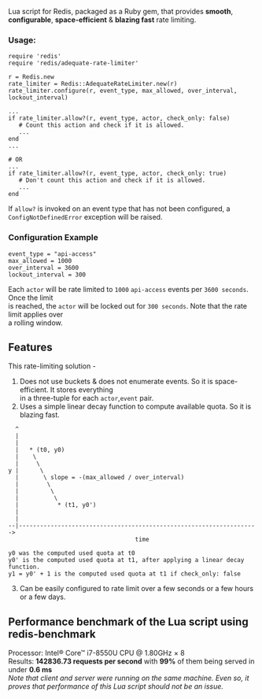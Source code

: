 Lua script for Redis, packaged as a Ruby gem, that provides **smooth**, **configurable**, **space-efficient** & **blazing fast** rate limiting. 


### Usage:
  
    require 'redis'
    require 'redis/adequate-rate-limiter'
   
    r = Redis.new
    rate_limiter = Redis::AdequateRateLimiter.new(r)
    rate_limiter.configure(r, event_type, max_allowed, over_interval, lockout_interval)
   
    ...
    if rate_limiter.allow?(r, event_type, actor, check_only: false)
       # Count this action and check if it is allowed.
       ...
    end
    ...
   
    # OR
    ...
    if rate_limiter.allow?(r, event_type, actor, check_only: true)
       # Don't count this action and check if it is allowed. 
       ...
    end
   
   
If `allow?` is invoked on an event type that has not been configured, a `ConfigNotDefinedError` exception will be raised.


                                                                                                     
### Configuration Example
```
event_type = "api-access"                                                                                 
max_allowed = 1000
over_interval = 3600
lockout_interval = 300                                                                   
```
Each `actor` will be rate limited to `1000` `api-access` events per `3600 seconds`. Once the limit   
is reached, the `actor` will be locked out for `300 seconds`. Note that the rate limit applies over  
a rolling window.                                                                                    
                             
 
 
## Features                                                                                                     
This rate-limiting solution -                                                                        
1. Does not use buckets & does not enumerate events. So it is space-efficient. It stores everything  
in a three-tuple for each `actor`,`event` pair.                                                      
2. Uses a simple linear decay function to compute available quota. So it is blazing fast.      
```
  ^
  |
  |
  |   * (t0, y0)
  |    \
  |     \
y |      \
  |       \ slope = -(max_allowed / over_interval)
  |        \
  |         \
  |          \
  |           * (t1, y0')
  |
  |
--|-------------------------------------------------------------------->
                                    time
 
y0 was the computed used quota at t0
y0' is the computed used quota at t1, after applying a linear decay function.
y1 = y0' + 1 is the computed used quota at t1 if check_only: false
```
3. Can be easily configured to rate limit over a few seconds or a few hours or a few days.           
                      
                                                                                                     
## Performance benchmark of the Lua script using redis-benchmark                                                                                         
Processor: Intel® Core™ i7-8550U CPU @ 1.80GHz × 8                                     
Results: **142836.73 requests per second** with **99%** of them being served in under **0.6 ms**                     
_Note that client and server were running on the same machine. Even so, it proves that performance of this Lua script should not be an issue._                                               
